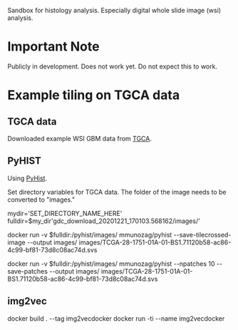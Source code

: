Sandbox for histology analysis. Especially digital whole slide image (wsi) analysis.

# Important Note

Publicly in development. Does not work yet. Do not expect this to work.

# Example tiling on TGCA data

## TGCA data

Downloaded example WSI GBM data from [TGCA](https://portal.gdc.cancer.gov/legacy-archive/search/f?filters=%7B%22op%22:%22and%22,%22content%22:%5B%7B%22op%22:%22in%22,%22content%22:%7B%22field%22:%22files.data_format%22,%22value%22:%5B%22SVS%22%5D%7D%7D,%7B%22op%22:%22in%22,%22content%22:%7B%22field%22:%22cases.project.primary_site%22,%22value%22:%5B%22Brain%22%5D%7D%7D%5D%7D).

## PyHIST

Using [PyHist](https://github.com/manuel-munoz-aguirre/PyHIST#usescript).

Set directory variables for TGCA data. The folder of the image needs to be converted to "images." 

mydir='SET_DIRECTORY_NAME_HERE'
fulldir=$my_dir'gdc_download_20201221_170103.568162/images/'

docker run -v $fulldir:/pyhist/images/ mmunozag/pyhist --save-tilecrossed-image --output images/ images/TCGA-28-1751-01A-01-BS1.71120b58-ac86-4c99-bf81-73d8c08ac74d.svs

docker run -v $fulldir:/pyhist/images/ mmunozag/pyhist --npatches 10 --save-patches --output images/ images/TCGA-28-1751-01A-01-BS1.71120b58-ac86-4c99-bf81-73d8c08ac74d.svs

## img2vec

docker build . --tag img2vecdocker
docker run -ti --name img2vecdocker
